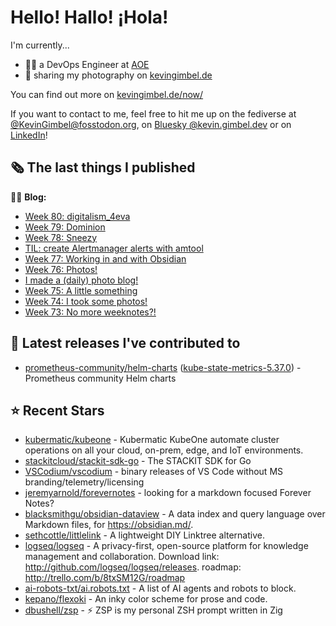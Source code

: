 # Hello! Hallo! ¡Hola!

I'm currently...
- 👨‍💻 a DevOps Engineer at [AOE](https://aoe.com)
- 📸 sharing my photography on [kevingimbel.de](https://kevingimbel.de/photography)

You can find out more on [kevingimbel.de/now/](https://kevingimbel.de/now/)

If you want to contact to me, feel free to hit me up on the fediverse at [@KevinGimbel@fosstodon.org](https://fosstodon.org/@KevinGimbel), on [Bluesky @kevin.gimbel.dev](https://bsky.app/profile/kevin.gimbel.dev) or on [LinkedIn](https://www.linkedin.com/in/kevingimbel/)!

## 🗞 The last things I published

🧑‍💻 **Blog:**

- [Week 80: digitalism_4eva](https://kevingimbel.de/blog/week-80-digitalism-4eva)
- [Week 79: Dominion](https://kevingimbel.de/blog/week-79-dominion)
- [Week 78: Sneezy](https://kevingimbel.de/blog/week-78-sneezy)
- [TIL: create Alertmanager alerts with amtool](https://kevingimbel.de/blog/til-create-alertmanager-alerts-with-amtool)
- [Week 77: Working in and with Obsidian](https://kevingimbel.de/blog/week-77-working-in-and-with-obsidian)
- [Week 76: Photos!](https://kevingimbel.de/blog/week-76-photos)
- [I made a (daily) photo blog!](https://kevingimbel.de/blog/i-made-a-daily-photo-blog)
- [Week 75: A little something](https://kevingimbel.de/blog/week-75-a-little-something)
- [Week 74: I took some photos!](https://kevingimbel.de/blog/week-74-i-took-some-photos)
- [Week 73: No more weeknotes?!](https://kevingimbel.de/blog/week-73-no-more-weeknotes)

## 🔭 Latest releases I've contributed to

- [prometheus-community/helm-charts](https://github.com/prometheus-community/helm-charts) ([kube-state-metrics-5.37.0](https://github.com/prometheus-community/helm-charts/releases/tag/kube-state-metrics-5.37.0)) - Prometheus community Helm charts

## ⭐ Recent Stars

- [kubermatic/kubeone](https://github.com/kubermatic/kubeone) - Kubermatic KubeOne automate cluster operations on all your cloud, on-prem, edge, and IoT environments.  
- [stackitcloud/stackit-sdk-go](https://github.com/stackitcloud/stackit-sdk-go) - The STACKIT SDK for Go
- [VSCodium/vscodium](https://github.com/VSCodium/vscodium) - binary releases of VS Code without MS branding/telemetry/licensing
- [jeremyarnold/forevernotes](https://github.com/jeremyarnold/forevernotes) - looking for a markdown focused Forever Notes? 
- [blacksmithgu/obsidian-dataview](https://github.com/blacksmithgu/obsidian-dataview) - A data index and query language over Markdown files, for https://obsidian.md/.
- [sethcottle/littlelink](https://github.com/sethcottle/littlelink) - A lightweight DIY Linktree alternative.
- [logseq/logseq](https://github.com/logseq/logseq) - A privacy-first, open-source platform for knowledge management and collaboration. Download link:  http://github.com/logseq/logseq/releases. roadmap: http://trello.com/b/8txSM12G/roadmap
- [ai-robots-txt/ai.robots.txt](https://github.com/ai-robots-txt/ai.robots.txt) - A list of AI agents and robots to block.
- [kepano/flexoki](https://github.com/kepano/flexoki) - An inky color scheme for prose and code.
- [dbushell/zsp](https://github.com/dbushell/zsp) - ⚡ ZSP is my personal ZSH prompt written in Zig

